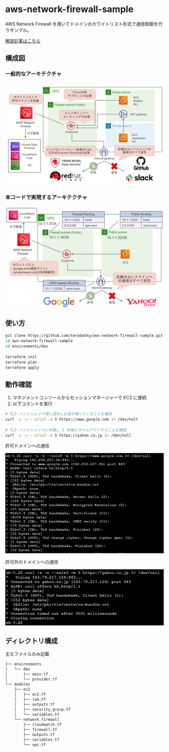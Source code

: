 # aws-network-firewall-sample

AWS Network Firewall を用いてドメインのホワイトリスト形式で通信制御を行うサンプル。

[解説記事はこちら](https://zenn.dev/teradatky/articles/network-firewall-domain-whitelist-20231105)

## 構成図

### 一般的なアーキテクチャ

![normal architecture](/images/architecture1.png)

### 本コードで実現するアーキテクチャ

![my architecture](/images/architecture2.png)

## 使い方

```bash
git clone https://github.com/teradatky/aws-network-firewall-sample.git
cd aws-network-firewall-sample
cd environments/dev

terraform init
terraform plan
terraform apply
```

## 動作確認

1. マネジメントコンソールからセッションマネージャーで EC2 に接続
1. 以下コマンドを実行

```bash
# TLS ハンドシェイク等に成功し応答が帰ってくることを確認
curl -s -v --sslv3 -m 5 https://www.google.com 1> /dev/null

# TLS ハンドシェイクに失敗し 5 秒後にタイムアウトすることを確認
curl -s -v --sslv3 -m 5 https://yahoo.co.jp 1> /dev/null
```

許可ドメインへの通信

![OK](/images/curl_ok.png)

許可外のドメインへの通信

![NG](/images/curl_ng.png)

## ディレクトリ構成

主なファイルのみ記載

```text
├── environments
│   └── dev
│       ├── main.tf
│       └── provider.tf
└── modules
    ├── ec2
    │   ├── ec2.tf
    │   ├── iam.tf
    │   ├── outputs.tf
    │   ├── security_group.tf
    │   └── variables.tf
    └── network_firewall
        ├── cloudwatch.tf
        ├── firewall.tf
        ├── outputs.tf
        ├── variables.tf
        └── vpc.tf
```
